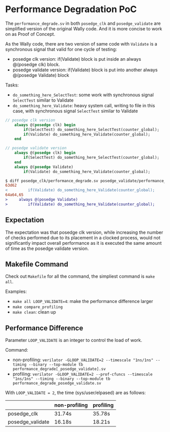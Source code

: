 # Performance Degradation PoC

The `performance_degrade.sv` in both `posedge_clk` and `posedge_validate` are simplified version of the original Wally code. And it is more concise to work on as Proof of Concept.

As the Wally code, there are two version of same code with `Validate` is a synchronous signal that valid for one cycle of testing:

- posedge clk version: if(Validate) block is put inside an always @(posedge clk) block.
- posedge validate version: if(Validate) block is put into another always @(posedge Validate) block

Tasks:

- `do_something_here_SelectTest`: some work with synchronous signal `SelectTest` similar to Validate
- `do_something_here_Validate`: heavy system call, writing to file in this case, with synchronous signal `SelectTest` similar to Validate

```systemverilog
// posedge clk version
    always @(posedge clk) begin
        if(SelectTest) do_something_here_SelectTest(counter_global);
        if(Validate) do_something_here_Validate(counter_global);
    end

// posedge validate version
    always @(posedge clk) begin
        if(SelectTest) do_something_here_SelectTest(counter_global);
    end
    always @(posedge Validate)
        if(Validate) do_something_here_Validate(counter_global);
```

```diff
$ diff posedge_clk/performance_degrade.sv posedge_validate/performance_degrade_posedge_validate.sv 
63d62
<         if(Validate) do_something_here_Validate(counter_global);
64a64,65
>     always @(posedge Validate)
>         if(Validate) do_something_here_Validate(counter_global);

```

## Expectation

The expectation was that posedge clk version, while increasing the number of checks performed due to its placement in a clocked process, would not significantly impact overall performance as it is executed the same amount of time as the posedge validate version.

## Makefile Command

Check out `Makefile` for all the command, the simpliest command is `make all`.

Examples:

- `make all LOOP_VALIDATE=4`: make the performance difference larger
- `make compare_profiling`
- `make clean`: clean up

## Performance Difference

Parameter `LOOP_VALIDATE` is an integer to control the load of work.

Command: 
- non-profiling: `verilator -GLOOP_VALIDATE=2 --timescale "1ns/1ns" --timing --binary --top-module tb performance_degrade[_posedge_validate].sv`
- profiling: `verilator -GLOOP_VALIDATE=2 --prof-cfuncs --timescale "1ns/1ns" --timing --binary --top-module tb performance_degrade_posedge_validate.sv`

With `LOOP_VALIDATE = 2`, the time (sys/user/elpased) are as follows:

|    | non-profiling | profiling |
| --- | -- | --- |
| posedge_clk | 31.74s | 35.78s |
| posedge_validate | 16.18s | 18.21s |

